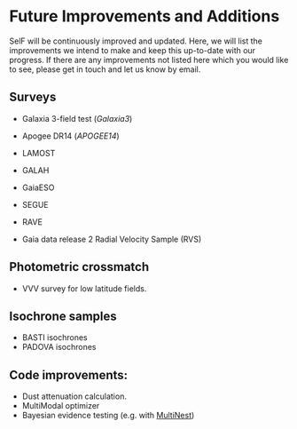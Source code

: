 # Future Improvements and Additions

SelF will be continuously improved and updated.
Here, we will list the improvements we intend to make and keep this up-to-date with our progress.
If there are any improvements not listed here which you would like to see, please get in touch and let us know by email.


## Surveys

- Galaxia 3-field test (*Galaxia3*)
- Apogee DR14 (*APOGEE14*)
- LAMOST
- GALAH
- GaiaESO
- SEGUE
- RAVE

- Gaia data release 2 Radial Velocity Sample (RVS)


## Photometric crossmatch

- VVV survey for low latitude fields.


## Isochrone samples

- BASTI isochrones
- PADOVA isochrones


## Code improvements:

- Dust attenuation calculation.
- MultiModal optimizer
- Bayesian evidence testing (e.g. with [MultiNest](https://ui.adsabs.harvard.edu/#abs/2013arXiv1306.2144F/abstract))
